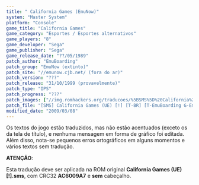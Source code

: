 ```yaml
---
title: " California Games (EmuNow)"
system: "Master System"
platform: "Console"
game_title: "California Games"
game_category: "Esportes / Esportes alternativos"
game_players: "8"
game_developer: "Sega"
game_publisher: "Sega"
game_release_date: "??/05/1989"
patch_author: "EmuBoarding"
patch_group: "EmuNow (extinto)"
patch_site: "//emunow.cjb.net/ (fora do ar)"
patch_version: "???"
patch_release: "31/10/1999 (provavelmente)"
patch_type: "IPS"
patch_progress: "???"
patch_images: ["//img.romhackers.org/traducoes/%5BSMS%5D%20California%20Games%20-%20EmuNow%20-%201.png","//img.romhackers.org/traducoes/%5BSMS%5D%20California%20Games%20-%20EmuNow%20-%202.png","//img.romhackers.org/traducoes/%5BSMS%5D%20California%20Games%20-%20EmuNow%20-%203.png"]
patch_file: "[SMS] California Games (UE) [!] [T-BR] [T-EmuBoarding G-EmuNow] [A-1999].rar"
modified_date: "2009/03/08"
---
```

Os textos do jogo estão traduzidos, mas não estão acentuados (exceto os da tela de título), e nenhuma mensagem em forma de gráfico foi editada. Além disso, nota-se pequenos erros ortográficos em alguns momentos e vários textos sem tradução.

<b>ATENÇÃO</b>:

Esta tradução deve ser aplicada na ROM original <b>California Games (UE) [!].sms</b>, com CRC32 <b>AC6009A7</b> e <b>sem</b> cabeçalho.
